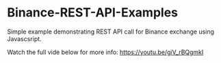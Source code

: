 # Binance-REST-API-Examples
Simple example demonstrating REST API call for Binance exchange using Javascsript.

Watch the full vide below for more info:
https://youtu.be/giV_rBQgmkI
